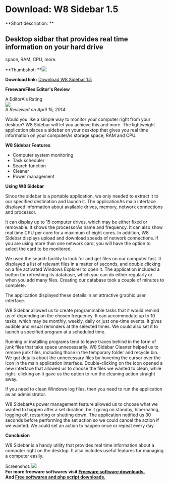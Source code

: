 # Download: W8 Sidebar 1.5

**Short description: **

## Desktop sidbar that provides real time information on your hard drive
space, RAM, CPU, more.

  
**Thumbshot: **![](http://www.freewarefiles.com/screenshot/w8sidebar_md.jpg)   
  
**Download link:** [Download W8 Sidebar 1.5](http://freesoftwares.boysofts.com/W8-Sidebar_program_99241.html)  
  

**FreewareFiles Editor's Review**  
  

A EditorA's Rating  
![](http://www.freewarefiles.com/images/rating/4.gif)  
A _Reviewed on April 15, 2014_  
  
Would you like a simple way to monitor your computer right from your desktop?
W8 Sidebar will let you achieve this and more. The lightweight application
places a sidebar on your desktop that gives you real time information on your
computerAs storage space, RAM and CPU.

**W8 Sidebar Features**

  * Computer system monitoring 
  * Task scheduler 
  * Search function 
  * Cleaner 
  * Power management 

**Using W8 Sidebar**

Since the sidebar is a portable application, we only needed to extract it to
our specified destination and launch it. The applicationAs main interface
displayed information about available drives, memory, network connections and
processor.

It can display up to 15 computer drives, which may be either fixed or
removable. It shows the processorAs name and frequency. It can also show real
time CPU per core for a maximum of eight cores. In addition, W8 Sidebar
displays upload and download speeds of network connections. If you are using
more than one network card, you will have the option to select the card to be
monitored.

We used the search facility to look for and get files on our computer fast. It
displayed a list of relevant files in a matter of seconds, and double clicking
on a file activated Windows Explorer to open it. The application included a
button for refreshing its database, which you can do either regularly or when
you add many files. Creating our database took a couple of minutes to
complete.

The application displayed these details in an attractive graphic user
interface.

W8 Sidebar allowed us to create programmable tasks that it would remind us of
depending on the chosen frequency. It can accommodate up to 10 tasks, which
may be monthly, weekly, daily or just one-time events. It gives audible and
visual reminders at the selected times. We could also set it to launch a
specified program at a scheduled time.

Running or installing programs tend to leave traces behind in the form of junk
files that take space unnecessarily. W8 Sidebar Cleaner helped us to remove
junk files, including those in the temporary folder and recycle bin. We got
details about the unnecessary files by hovering the cursor over the icon in
the main application interface. Double-clicking on the icon opened a new
interface that allowed us to choose the files we wanted to clean, while right-
clicking on it gave us the option to run the cleaning action straight away.

If you need to clean Windows log files, then you need to run the application
as an administrator.

W8 SidebarAs power management feature allowed us to choose what we wanted to
happen after a set duration, be it going on standby, hibernating, logging off,
restarting or shutting down. The application notified us 30 seconds before
performing the set action so we could cancel the action if we wanted. We could
set an action to happen once or repeat every day.

**Conclusion**

W8 Sidebar is a handy utility that provides real time information about a
computer right on the desktop. It also includes useful features for managing a
computer easily.

  
  
Screenshot: ![](http://www.freewarefiles.com/screenshot/w8sidebar.jpg)  
**For more freeware softwares visit [Freeware software downloads.](http://freesoftwares.boysofts.com/)**   
**And [Free softwares and php script downloads.](http://www.boysofts.com/)**

